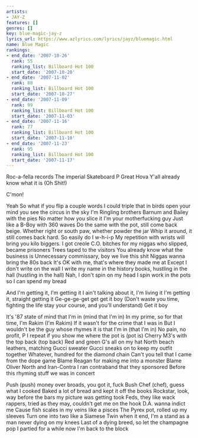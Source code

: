 ```yaml
---
artists:
- JAY-Z
features: []
genres: []
key: blue-magic-jay-z
lyrics_url: https://www.azlyrics.com/lyrics/jayz/bluemagic.html
name: Blue Magic
rankings:
- end_date: '2007-10-26'
  rank: 55
  ranking_list: Billboard Hot 100
  start_date: '2007-10-20'
- end_date: '2007-11-02'
  rank: 88
  ranking_list: Billboard Hot 100
  start_date: '2007-10-27'
- end_date: '2007-11-09'
  rank: 99
  ranking_list: Billboard Hot 100
  start_date: '2007-11-03'
- end_date: '2007-11-16'
  rank: 77
  ranking_list: Billboard Hot 100
  start_date: '2007-11-10'
- end_date: '2007-11-23'
  rank: 95
  ranking_list: Billboard Hot 100
  start_date: '2007-11-17'
---
```


Roc-a-fella records
The imperial Skateboard P
Great Hova
Y'all already know what it is (Oh Shit!)

C'mon!

Yeah
So what if you flip a couple words
I could triple that in birds
open your mind you see the circus in the sky
I'm Ringling brothers Barnum and Bailey with the pies
No matter how you slice it I'm your motherfucking guy
Just like a B-Boy with 360 waves
Do the same with the pot, still come back beige.
Whether right or south paw, whether powder the jar
Whip it around, it still comes back hard.
So easily do I w-h-i-p
My repetition with wrists will bring you kilo biggers.
I got creole C.O. bitches for my niggas who slipped, became prisoners
Trees taped to the visitors
You already know what the business is
Unnecessary commissary, boy we live this shit
Niggas wanna bring the 80s back
It's OK with me, that's where they made me at
Except I don't write on the wall
I write my name in the history books, hustling in the hall (hustling in the hall)
Nah, I don't spin on my head
I spin work in the pots so I can spend my bread


And I'm getting it, I'm getting it
I ain't talking about it, I'm living it
I'm getting it, straight getting it
Ge-ge-ge-get get get it boy
(Don't waste you time, fighting the life stay your course, and you'll understand)
Get it boy


It's '87 state of mind that I'm in (mind that I'm in)
In my prime, so for that time, I'm Rakim (I'm Rakim)
If it wasn't for the crime that I was in
But I wouldn't be the guy whose rhymes it is that I'm in (that I'm in)
No pain, no profit, P I repeat if you show me where the pot is (pot is)
Cherry M3's with the top back (top back)
Red and green G's all on my hat
North beach leathers, matching Gucci sweater
Gucci sneaks on to keep my outfit together
Whatever, hundred for the diamond chain
Can't you tell that I came from the dope game
Blame Reagan for making me into a monster
Blame Oliver North and Iran-Contra
I ran contraband that they sponsored
Before this rhyming stuff we was in concert




Push (push) money over broads, you got it, fuck Bush
Chef (chef), guess what I cooked
Baked a lot of bread and kept it off the books
Rockstar, look, way before the bars my picture was getting took
Feds, they like wack rappers, tried as they may, couldn't get me on the hook
D.A. wanna indict me
Cause fish scales in my veins like a pisces
The Pyrex pot, rolled up my sleeves
Turn one into two like a Siamese
Twin when it end, I'm a stand as a man never dying on my knees
Last of a dying breed, so let the champagne pop
I partied for a while now I'm back to the block





